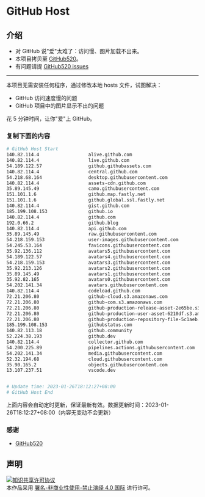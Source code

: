 # GitHub Host
## 介绍
- 对 GitHub 说"爱"太难了：访问慢、图片加载不出来。
- 本项目拷贝至 [GitHub520](https://github.com/521xueweihan/GitHub520)。
- 有问题请提 [GitHub520 issues](https://github.com/521xueweihan/GitHub520/issues/new)

---

本项目无需安装任何程序，通过修改本地 hosts 文件，试图解决：
- GitHub 访问速度慢的问题
- GitHub 项目中的图片显示不出的问题

花 5 分钟时间，让你"爱"上 GitHub。

### 复制下面的内容
```bash
# GitHub Host Start
140.82.114.4                  alive.github.com
140.82.114.4                  live.github.com
54.189.122.57                 github.githubassets.com
140.82.114.4                  central.github.com
54.218.68.164                 desktop.githubusercontent.com
140.82.114.4                  assets-cdn.github.com
35.89.145.49                  camo.githubusercontent.com
151.101.1.6                   github.map.fastly.net
151.101.1.6                   github.global.ssl.fastly.net
140.82.114.4                  gist.github.com
185.199.108.153               github.io
140.82.114.4                  github.com
192.0.66.2                    github.blog
140.82.114.4                  api.github.com
35.89.145.49                  raw.githubusercontent.com
54.218.159.153                user-images.githubusercontent.com
54.245.53.164                 favicons.githubusercontent.com
35.92.136.112                 avatars5.githubusercontent.com
54.189.122.57                 avatars4.githubusercontent.com
54.218.159.153                avatars3.githubusercontent.com
35.92.213.126                 avatars2.githubusercontent.com
35.89.145.49                  avatars1.githubusercontent.com
35.92.82.165                  avatars0.githubusercontent.com
54.202.141.34                 avatars.githubusercontent.com
140.82.114.4                  codeload.github.com
72.21.206.80                  github-cloud.s3.amazonaws.com
72.21.206.80                  github-com.s3.amazonaws.com
72.21.206.80                  github-production-release-asset-2e65be.s3.amazonaws.com
72.21.206.80                  github-production-user-asset-6210df.s3.amazonaws.com
72.21.206.80                  github-production-repository-file-5c1aeb.s3.amazonaws.com
185.199.108.153               githubstatus.com
140.82.113.18                 github.community
52.224.38.193                 github.dev
140.82.114.4                  collector.github.com
54.200.225.89                 pipelines.actions.githubusercontent.com
54.202.141.34                 media.githubusercontent.com
52.32.194.68                  cloud.githubusercontent.com
35.90.165.2                   objects.githubusercontent.com
13.107.237.51                 vscode.dev


# Update time: 2023-01-26T18:12:27+08:00
# GitHub Host End

```
上面内容会自动定时更新，保证最新有效。数据更新时间：2023-01-26T18:12:27+08:00（内容无变动不会更新）

### 感谢

- [GitHub520](https://github.com/521xueweihan/GitHub520)

## 声明
<a rel="license" href="https://creativecommons.org/licenses/by-nc-nd/4.0/deed.zh"><img alt="知识共享许可协议" style="border-width: 0" src="https://licensebuttons.net/l/by-nc-nd/4.0/88x31.png"></a><br>本作品采用 <a rel="license" href="https://creativecommons.org/licenses/by-nc-nd/4.0/deed.zh">署名-非商业性使用-禁止演绎 4.0 国际</a> 进行许可。